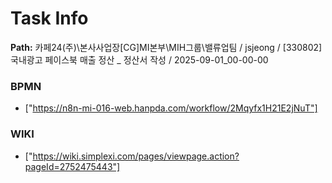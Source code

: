 # Task Info

**Path:** 카페24(주)\본사사업장\[CG]MI본부\MIH그룹\밸류업팀 / jsjeong / [330802] 국내광고 페이스북 매출 정산 _ 정산서 작성 / 2025-09-01_00-00-00

### BPMN
- ["https://n8n-mi-016-web.hanpda.com/workflow/2Mqyfx1H21E2jNuT"]

### WIKI
- ["https://wiki.simplexi.com/pages/viewpage.action?pageId=2752475443"]


